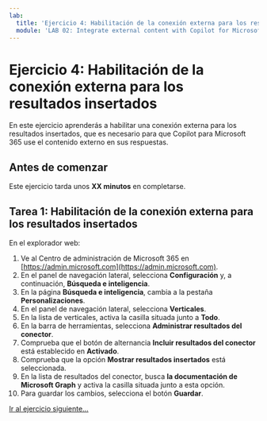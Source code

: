 ```yaml
---
lab:
  title: 'Ejercicio 4: Habilitación de la conexión externa para los resultados insertados'
  module: 'LAB 02: Integrate external content with Copilot for Microsoft 365 using Microsoft Graph connectors built with .NET'
---
```


# Ejercicio 4: Habilitación de la conexión externa para los resultados insertados

En este ejercicio aprenderás a habilitar una conexión externa para los resultados insertados, que es necesario para que Copilot para Microsoft 365 use el contenido externo en sus respuestas.

## Antes de comenzar

Este ejercicio tarda unos **XX minutos** en completarse.

## Tarea 1: Habilitación de la conexión externa para los resultados insertados

En el explorador web:

1. Ve al Centro de administración de Microsoft 365 en [https://admin.microsoft.com](https://admin.microsoft.com).
1. En el panel de navegación lateral, selecciona **Configuración** y, a continuación, **Búsqueda e inteligencia**.
1. En la página **Búsqueda e inteligencia**, cambia a la pestaña **Personalizaciones**.
1. En el panel de navegación lateral, selecciona **Verticales**.
1. En la lista de verticales, activa la casilla situada junto a **Todo**.
1. En la barra de herramientas, selecciona **Administrar resultados del conector**.
1. Comprueba que el botón de alternancia **Incluir resultados del conector** está establecido en **Activado**.
1. Comprueba que la opción **Mostrar resultados insertados** está seleccionada.
1. En la lista de resultados del conector, busca **la documentación de Microsoft Graph** y activa la casilla situada junto a esta opción.
1. Para guardar los cambios, selecciona el botón **Guardar**.

[Ir al ejercicio siguiente...](./6-exercise-get-answers-from-external-content.md)